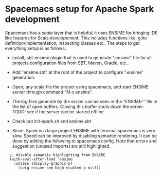 # Spacemacs setup for Apache Spark development

Spacemacs has a *scala* layer that is helpful; it uses ENSIME for bringing IDE
like features for Scala developement. This includes functions like, goto
definition/implementation, inspecting classes etc.. The steps to get everything setup is as follows:

* Install, sbt-ensime plugin that is used to generate ".ensime" file for all projects configuration files from SBT, Maven, Gradle, etc..

* Add "ensime.sbt" at the root of the project to configure ".ensime" generation.

* Open, any scala file the project using spacemacs, and start ENSIME server through command "M-x ensime".

* The log files generate by the server can be seen in the "ENSIME-<project name>" file in the list of open buffers. Closing this buffer shuts down the server. TODO: see if the server can be started offline.

* Check out init-spark.sh and ensime.sbt

* Since, Spark is a large project ENSIME with terminal spacemacs is very slow. Speed can be improved by disabling semantic rendering. It can be done by adding the following to spacemacs config. Note that errors and suggestion (unused imports) are still highlighted.

```
  ;; disable semantic highlighting from ENSIME
  (with-eval-after-load 'ensime
    (unless (display-graphic-p)
      (setq ensime-sem-high-enabled-p nil)))
```
